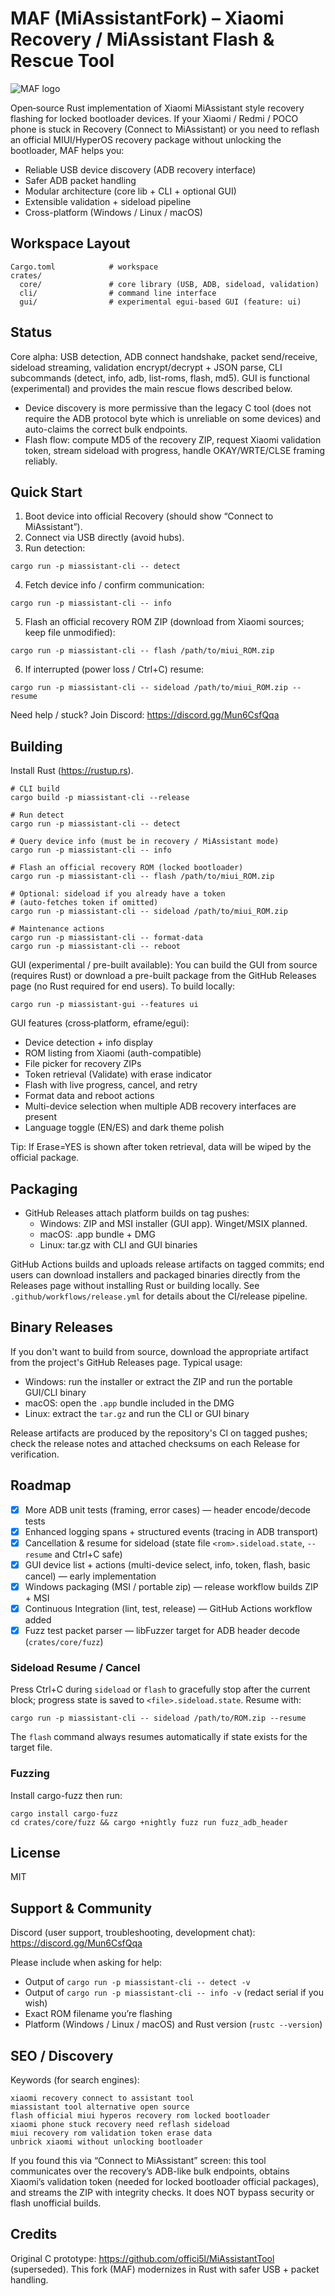 # MAF (MiAssistantFork) – Xiaomi Recovery / MiAssistant Flash & Rescue Tool

![MAF logo](assets/maflogo.png)

Open‑source Rust implementation of Xiaomi MiAssistant style recovery flashing for locked bootloader devices. If your Xiaomi / Redmi / POCO phone is stuck in Recovery (Connect to MiAssistant) or you need to reflash an official MIUI/HyperOS recovery package without unlocking the bootloader, MAF helps you:

- Reliable USB device discovery (ADB recovery interface)
- Safer ADB packet handling
- Modular architecture (core lib + CLI + optional GUI)
- Extensible validation + sideload pipeline
- Cross-platform (Windows / Linux / macOS)

## Workspace Layout
```
Cargo.toml            # workspace
crates/
  core/               # core library (USB, ADB, sideload, validation)
  cli/                # command line interface
  gui/                # experimental egui-based GUI (feature: ui)
```

## Status
Core alpha: USB detection, ADB connect handshake, packet send/receive, sideload streaming, validation encrypt/decrypt + JSON parse, CLI subcommands (detect, info, adb, list-roms, flash, md5). GUI is functional (experimental) and provides the main rescue flows described below.

- Device discovery is more permissive than the legacy C tool (does not require the ADB protocol byte which is unreliable on some devices) and auto-claims the correct bulk endpoints.
- Flash flow: compute MD5 of the recovery ZIP, request Xiaomi validation token, stream sideload with progress, handle OKAY/WRTE/CLSE framing reliably.

## Quick Start
1. Boot device into official Recovery (should show “Connect to MiAssistant”).
2. Connect via USB directly (avoid hubs).
3. Run detection:
```
cargo run -p miassistant-cli -- detect
```
4. Fetch device info / confirm communication:
```
cargo run -p miassistant-cli -- info
```
5. Flash an official recovery ROM ZIP (download from Xiaomi sources; keep file unmodified):
```
cargo run -p miassistant-cli -- flash /path/to/miui_ROM.zip
```
6. If interrupted (power loss / Ctrl+C) resume:
```
cargo run -p miassistant-cli -- sideload /path/to/miui_ROM.zip --resume
```

Need help / stuck? Join Discord: https://discord.gg/Mun6CsfQqa

## Building
Install Rust (https://rustup.rs).

```
# CLI build
cargo build -p miassistant-cli --release

# Run detect
cargo run -p miassistant-cli -- detect

# Query device info (must be in recovery / MiAssistant mode)
cargo run -p miassistant-cli -- info

# Flash an official recovery ROM (locked bootloader)
cargo run -p miassistant-cli -- flash /path/to/miui_ROM.zip

# Optional: sideload if you already have a token
# (auto-fetches token if omitted)
cargo run -p miassistant-cli -- sideload /path/to/miui_ROM.zip

# Maintenance actions
cargo run -p miassistant-cli -- format-data
cargo run -p miassistant-cli -- reboot
```

GUI (experimental / pre-built available):
You can build the GUI from source (requires Rust) or download a pre-built package from the GitHub Releases page (no Rust required for end users). To build locally:

```
cargo run -p miassistant-gui --features ui
```

GUI features (cross‑platform, eframe/egui):
- Device detection + info display
- ROM listing from Xiaomi (auth-compatible)
- File picker for recovery ZIPs
- Token retrieval (Validate) with erase indicator
- Flash with live progress, cancel, and retry
- Format data and reboot actions
- Multi-device selection when multiple ADB recovery interfaces are present
- Language toggle (EN/ES) and dark theme polish

Tip: If Erase=YES is shown after token retrieval, data will be wiped by the official package.

## Packaging
- GitHub Releases attach platform builds on tag pushes:
  - Windows: ZIP and MSI installer (GUI app). Winget/MSIX planned.
  - macOS: .app bundle + DMG
  - Linux: tar.gz with CLI and GUI binaries

GitHub Actions builds and uploads release artifacts on tagged commits; end users can download installers and packaged binaries directly from the Releases page without installing Rust or building locally. See `.github/workflows/release.yml` for details about the CI/release pipeline.

Binary Releases
----------------
If you don't want to build from source, download the appropriate artifact from the project's GitHub Releases page. Typical usage:

- Windows: run the installer or extract the ZIP and run the portable GUI/CLI binary
- macOS: open the `.app` bundle included in the DMG
- Linux: extract the `tar.gz` and run the CLI or GUI binary

Release artifacts are produced by the repository's CI on tagged pushes; check the release notes and attached checksums on each Release for verification.

## Roadmap
- [x] More ADB unit tests (framing, error cases) — header encode/decode tests
- [x] Enhanced logging spans + structured events (tracing in ADB transport)
- [x] Cancellation & resume for sideload (state file `<rom>.sideload.state`, `--resume` and Ctrl+C safe)
- [x] GUI device list + actions (multi-device select, info, token, flash, basic cancel) — early implementation
- [x] Windows packaging (MSI / portable zip) — release workflow builds ZIP + MSI
- [x] Continuous Integration (lint, test, release) — GitHub Actions workflow added
- [x] Fuzz test packet parser — libFuzzer target for ADB header decode (`crates/core/fuzz`)

### Sideload Resume / Cancel
Press Ctrl+C during `sideload` or `flash` to gracefully stop after the current block; progress state is saved to `<file>.sideload.state`. Resume with:
```
cargo run -p miassistant-cli -- sideload /path/to/ROM.zip --resume
```
The `flash` command always resumes automatically if state exists for the target file.

### Fuzzing
Install cargo-fuzz then run:
```
cargo install cargo-fuzz
cd crates/core/fuzz && cargo +nightly fuzz run fuzz_adb_header
```

## License
MIT

## Support & Community
Discord (user support, troubleshooting, development chat): https://discord.gg/Mun6CsfQqa

Please include when asking for help:
- Output of `cargo run -p miassistant-cli -- detect -v`
- Output of `cargo run -p miassistant-cli -- info -v` (redact serial if you wish)
- Exact ROM filename you’re flashing
- Platform (Windows / Linux / macOS) and Rust version (`rustc --version`)

## SEO / Discovery
Keywords (for search engines):
```
xiaomi recovery connect to assistant tool
miassistant tool alternative open source
flash official miui hyperos recovery rom locked bootloader
xiaomi phone stuck recovery need reflash sideload
miui recovery rom validation token erase data
unbrick xiaomi without unlocking bootloader
```
If you found this via “Connect to MiAssistant” screen: this tool communicates over the recovery’s ADB-like bulk endpoints, obtains Xiaomi’s validation token (needed for locked bootloader official packages), and streams the ZIP with integrity checks. It does NOT bypass security or flash unofficial builds.

## Credits
Original C prototype: https://github.com/offici5l/MiAssistantTool (superseded). This fork (MAF) modernizes in Rust with safer USB + packet handling.
